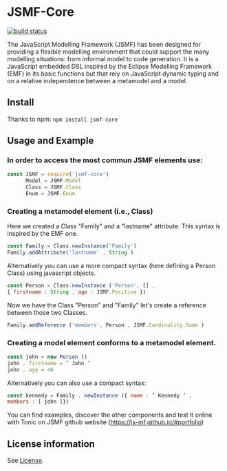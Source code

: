 # JSMF-Core

[![build status](https://git.list.lu/jsmf/jsmf-core/badges/master/build.svg)](https://git.list.lu/jsmf/jsmf-core/commits/master)

The JavaScript Modelling Framework (JSMF) has been designed for providing a flexible modelling environment that could support the many modelling situations: from informal model to code generation. It is a JavaScript embedded DSL inspired by the Eclipse Modelling Framework (EMF) in its basic functions but that rely on JavaScript dynamic typing and on a relative independence between a metamodel and a model.

## Install

Thanks to npm: `npm install jsmf-core`

## Usage and Example

### In order to access the most commun JSMF elements use:
```javascript
const JSMF = require('jsmf-core')
	  Model = JSMF.Model
      Class = JSMF.Class
      Enum = JSMF.Enum
```

### Creating a metamodel element (i.e., Class)

Here we created a Class "Family" and a "lastname" attribute.
This syntax is inspired by the EMF one.
```javascript
const Family = Class.newInstance('Family')
Family.addAttribute('lastname' , String )
```
Alternatively you can use a more compact syntax (here defining a Person Class) using javascript objects.
```javascript
const Person = Class.newInstance ('Person', [] ,
{ firstname : String , age : JSMF.Positive })
```
Now we have the Class "Person" and "Family" let's create a reference between those two Classes.

```javascript
Family.addReference ('members', Person , JSMF.Cardinality.Some ) 
```

### Creating a model element conforms to a metamodel element.


```javascript
const john = new Person ()
john . firstname = ’ John ’
john . age = 46
```

Alternatively you can also use a compact syntax:
```javascript
const kennedy = Family . newInstance ({ name : ’ Kennedy ’ ,
members : [ john ]})
```

You can find examples, discover the other components and test it online with Tonic on JSMF github website (https://js-mf.github.io/#portfolio)

## License information

See [License](LICENSE).
